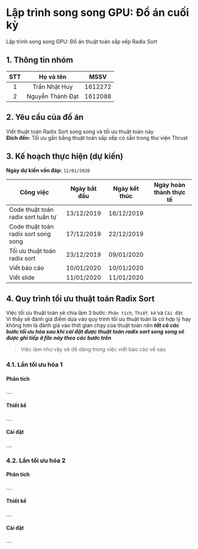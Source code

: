# Lập trình song song GPU: Đồ án cuối kỳ
Lập trình song song GPU: Đồ án thuật toán sắp xếp Radix Sort
## 1. Thông tin nhóm
|**STT**|**Họ và tên**|**MSSV**|
|:---:|:---:|:---:|
|1|Trần Nhật Huy|1612272|
|2|Nguyễn Thành Đạt|1612088|


## 2. Yêu cầu của đồ án
Viết thuật toán Radix Sort song song và tối ưu thuật toán này  
**Đích đến:** Tối ưu gần bằng thuật toán sắp xếp có sẵn trong thư viện Thrust
## 3. Kế hoạch thực hiện (dự kiến)
**Ngày dự kiến vấn đáp:** `12/01/2020`

|**Công việc**|**Ngày bắt đầu**|**Ngày kết thúc**|**Ngày hoàn thành thực tế**|
|---|:---:|:---:|:---:|
|Code thuật toán radix sort tuần tự|13/12/2019|16/12/2019||
|Code thuật toán radix sort song song|17/12/2019|22/12/2019||  
|Tối ưu thuật toán radix sort|23/12/2019|09/01/2020||
|Viết báo cáo|10/01/2020|10/01/2020||
|Viết slide|11/01/2020|11/01/2020||
## 4. Quy trình tối ưu thuật toán Radix Sort
Việc tối ưu thuật toán sẽ chia làm 3 bước: `Phân tích`, `Thiết kế` và `Cài đặt`  
Vì thầy sẽ đánh giá điểm dựa vào quy trình tối ưu thuật toán là có hợp lý hay không hơn là đánh giá vào thời gian chạy của thuật toán nên ***tất cả các bước tối ưu hóa sau khi cài đặt được thuật toán radix sort song song sẽ được ghi tiếp ở file này theo các bước trên***  
> Việc làm như vậy sẽ dễ dàng trong việc viết báo cáo về sau 
### 4.1. Lần tối ưu hóa 1
#### Phân tích
....
#### Thiết kế
....
#### Cài đặt 
....
### 4.2. Lần tối ưu hóa 2
#### Phân tích
....
#### Thiết kế
....
#### Cài đặt 
....
